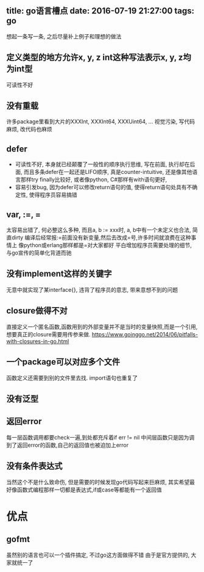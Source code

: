 title: go语言槽点
date: 2016-07-19 21:27:00
tags: go
---

想起一条写一条,
之后尽量补上例子和理想的做法

## 定义类型的地方允许x, y, z int这种写法表示x, y, z均为int型
可读性不好

## 没有重载
许多package里看到大片的XXXInt, XXXInt64, XXXUint64, ...
视觉污染, 写代码麻烦, 改代码也麻烦

## defer
* 可读性不好, 本身就已经颠覆了一般性的顺序执行思维, 写在前面, 执行却在后面,
而且多条defer在一起还是LIFO顺序, 真是counter-intuitive,
还是像其他语言那样try finally比较好, 或者像python, C#那样有with语句更好,
* 容易引发bug, 因为defer可以修改return语句的值, 使得return语句处具有不确定性,
使得程序员容易搞错

## var, :=, =
太容易出错了, 何必整这么多种, 而且a, b := xxx时, a, b中有一个未定义也合法, 简直dirty
编译后经常报:=前面没有新变量,然后去改成=号,许多时间就浪费在这种事情上
像python或erlang那样都是=对大家都好
平白增加程序员需要处理的细节, 与go宣传的简单化背道而驰

## 没有implement这样的关键字
无意中就实现了某interface{},
违背了程序员的意志,
带来意想不到的问题

## closure做得不对
直接定义一个匿名函数,函数用到的外部变量并不是当时的变量快照,而是一个引用,
想要真正的closure需要用传参来做.
https://www.goinggo.net/2014/06/pitfalls-with-closures-in-go.html

## 一个package可以对应多个文件
函数定义还需要到别的文件里去找. import语句也重复了

## 没有泛型

## 返回error
每一层函数调用都要check一遍,到处都充斥着if err != nil
中间层函数只是因为调到了返回error的函数,自己的返回值也被迫加上error

## 没有条件表达式

当然这个不是什么致命伤,
但是需要的时候发现go代码写起来巨麻烦,
其实希望最好像函数式编程那样一切都是表达式,if或case等都能有一个返回值

# 优点

## gofmt
虽然别的语言也可以一个插件搞定, 不过go这方面做得不错
由于是官方提供的, 大家就统一了

